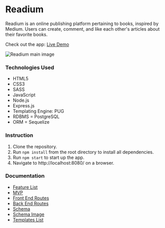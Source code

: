 # Readium

Readium is an online publishing platform pertaining to books, inspired by Medium. Users can create, comment, and like each other's articles about their favorite books.

Check out the app: [Live Demo](http://readiumapp.herokuapp.com/)

![Readium main image](https://raw.githubusercontent.com/katyeh/medium-clone-project/main/public/readium.gif)

### Technologies Used

* HTML5
* CSS3
* SASS
* JavaScript
* Node.js
* Express.js
* Templating Engine: PUG
* RDBMS = PostgreSQL
* ORM = Sequelize

###  Instruction
1. Clone the repository.
2. Run `npm install` from the root directory to install all dependencies.
3. Run `npm start` to start up the app.
4. Navigate to http://localhost:8080/ on a browser.
### Documentation

* [Feature List](/documentation/featureList.md)
* [MVP](/documentation/MVP.md)
* [Front End Routes](/documentation/frontEndRoutes.md)
* [Back End Routes](/documentation/backEndRoutes.md)
* [Schema](/documentation/schema.md)
* [Schema Image](/documentation/schema-diagram.png)
* [Templates List](/documentation/templatesList.md)
